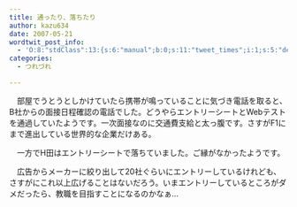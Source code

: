 ```yaml
---
title: 通ったり、落ちたり
author: kazu634
date: 2007-05-21
wordtwit_post_info:
  - 'O:8:"stdClass":13:{s:6:"manual";b:0;s:11:"tweet_times";i:1;s:5:"delay";i:0;s:7:"enabled";i:1;s:10:"separation";s:2:"60";s:7:"version";s:3:"3.7";s:14:"tweet_template";b:0;s:6:"status";i:2;s:6:"result";a:0:{}s:13:"tweet_counter";i:2;s:13:"tweet_log_ids";a:1:{i:0;i:2957;}s:9:"hash_tags";a:0:{}s:8:"accounts";a:1:{i:0;s:7:"kazu634";}}'
categories:
  - つれづれ

---
```

<div class="section">
<p>
    　部屋でうとうとしかけていたら携帯が鳴っていることに気づき電話を取ると、B社からの面接日程確認の電話でした。どうやらエントリーシートとWebテストを通過していたようです。一次面接なのに交通費支給と太っ腹です。さすがF1にまで進出している世界的な企業だけある。
</p>
  
<p>
    　一方でH田はエントリーシートで落ちていました。ご縁がなかったようです。
</p>
  
<p>
    　広告からメーカーに絞り出して20社ぐらいにエントリーしているけれども、さすがにこれ以上広げることはないだろう。いまエントリーしているところがダメだったら、教職を目指すことになるのかなぁ…
</p>
</div>
